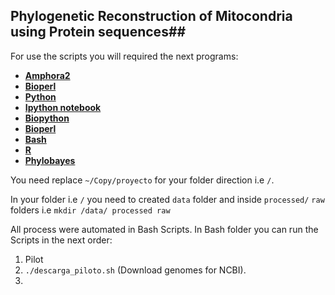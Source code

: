 ## Phylogenetic Reconstruction of Mitocondria using Protein sequences##

For use the scripts you will required the next programs:

- [**Amphora2**](https://github.com/martinwu/AMPHORA2)
- [**Bioperl**](http://www.bioperl.org/wiki/Main_Page)
- [**Python**](https://www.python.org/)
- [**Ipython notebook**](http://ipython.org/notebook.html)
- [**Biopython**](https://www.python.org/)
- [**Bioperl**](http://www.bioperl.org/wiki/Main_Page)
- [**Bash**](https://www.gnu.org/software/bash/)
- [**R**](http://www.r-project.org/)
- [**Phylobayes**](http://megasun.bch.umontreal.ca/People/lartillot/www/download.html)

You need replace `~/Copy/proyecto` for your folder direction i.e `/`.

In your folder i.e `/` you need to created `data` folder and inside `processed/` `raw` folders i.e `mkdir /data/ processed raw`

All process were automated in Bash Scripts.
In Bash folder you can run the Scripts in the next order:
1. Pilot
 1. `./descarga_piloto.sh` (Download genomes for NCBI).
 2.
